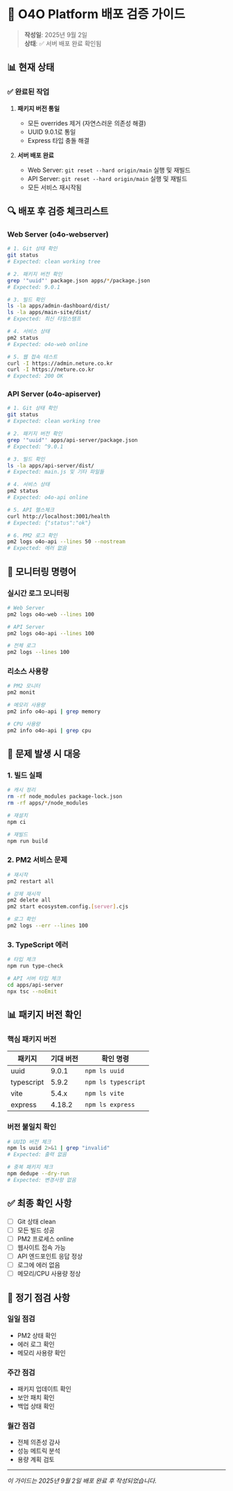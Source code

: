 # 🚀 O4O Platform 배포 검증 가이드

> **작성일**: 2025년 9월 2일  
> **상태**: ✅ 서버 배포 완료 확인됨

## 📊 현재 상태

### ✅ 완료된 작업
1. **패키지 버전 통일**
   - 모든 overrides 제거 (자연스러운 의존성 해결)
   - UUID 9.0.1로 통일
   - Express 타입 충돌 해결

2. **서버 배포 완료**
   - Web Server: `git reset --hard origin/main` 실행 및 재빌드
   - API Server: `git reset --hard origin/main` 실행 및 재빌드
   - 모든 서비스 재시작됨

## 🔍 배포 후 검증 체크리스트

### Web Server (o4o-webserver)
```bash
# 1. Git 상태 확인
git status
# Expected: clean working tree

# 2. 패키지 버전 확인
grep '"uuid"' package.json apps/*/package.json
# Expected: 9.0.1

# 3. 빌드 확인
ls -la apps/admin-dashboard/dist/
ls -la apps/main-site/dist/
# Expected: 최신 타임스탬프

# 4. 서비스 상태
pm2 status
# Expected: o4o-web online

# 5. 웹 접속 테스트
curl -I https://admin.neture.co.kr
curl -I https://neture.co.kr
# Expected: 200 OK
```

### API Server (o4o-apiserver)
```bash
# 1. Git 상태 확인
git status
# Expected: clean working tree

# 2. 패키지 버전 확인
grep '"uuid"' apps/api-server/package.json
# Expected: ^9.0.1

# 3. 빌드 확인
ls -la apps/api-server/dist/
# Expected: main.js 및 기타 파일들

# 4. 서비스 상태
pm2 status
# Expected: o4o-api online

# 5. API 헬스체크
curl http://localhost:3001/health
# Expected: {"status":"ok"}

# 6. PM2 로그 확인
pm2 logs o4o-api --lines 50 --nostream
# Expected: 에러 없음
```

## 📝 모니터링 명령어

### 실시간 로그 모니터링
```bash
# Web Server
pm2 logs o4o-web --lines 100

# API Server  
pm2 logs o4o-api --lines 100

# 전체 로그
pm2 logs --lines 100
```

### 리소스 사용량
```bash
# PM2 모니터
pm2 monit

# 메모리 사용량
pm2 info o4o-api | grep memory

# CPU 사용량
pm2 info o4o-api | grep cpu
```

## 🚨 문제 발생 시 대응

### 1. 빌드 실패
```bash
# 캐시 정리
rm -rf node_modules package-lock.json
rm -rf apps/*/node_modules

# 재설치
npm ci

# 재빌드
npm run build
```

### 2. PM2 서비스 문제
```bash
# 재시작
pm2 restart all

# 강제 재시작
pm2 delete all
pm2 start ecosystem.config.[server].cjs

# 로그 확인
pm2 logs --err --lines 100
```

### 3. TypeScript 에러
```bash
# 타입 체크
npm run type-check

# API 서버 타입 체크
cd apps/api-server
npx tsc --noEmit
```

## 📊 패키지 버전 확인

### 핵심 패키지 버전
| 패키지 | 기대 버전 | 확인 명령 |
|--------|-----------|-----------|
| uuid | 9.0.1 | `npm ls uuid` |
| typescript | 5.9.2 | `npm ls typescript` |
| vite | 5.4.x | `npm ls vite` |
| express | 4.18.2 | `npm ls express` |

### 버전 불일치 확인
```bash
# UUID 버전 체크
npm ls uuid 2>&1 | grep "invalid"
# Expected: 출력 없음

# 중복 패키지 체크
npm dedupe --dry-run
# Expected: 변경사항 없음
```

## ✅ 최종 확인 사항

- [ ] Git 상태 clean
- [ ] 모든 빌드 성공
- [ ] PM2 프로세스 online
- [ ] 웹사이트 접속 가능
- [ ] API 엔드포인트 응답 정상
- [ ] 로그에 에러 없음
- [ ] 메모리/CPU 사용량 정상

## 📅 정기 점검 사항

### 일일 점검
- PM2 상태 확인
- 에러 로그 확인
- 메모리 사용량 확인

### 주간 점검
- 패키지 업데이트 확인
- 보안 패치 확인
- 백업 상태 확인

### 월간 점검
- 전체 의존성 감사
- 성능 메트릭 분석
- 용량 계획 검토

---

*이 가이드는 2025년 9월 2일 배포 완료 후 작성되었습니다.*
